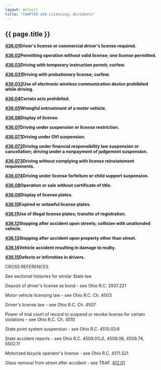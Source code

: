```yaml
---
layout: default
title: "CHAPTER 436 Licensing; Accidents"
---
```


{{ page.title }}
----------------

[**436.01**](22253cd9.html)**Driver's license or commercial driver's license required.**

[**436.02**](2234fe6c.html)**Permitting operation without valid license; one license permitted.**

[**436.03**](223c8049.html)**Driving with temporary instruction permit; curfew.**

[**436.031**](2255b90d.html)**Driving with probationary license; curfew.**

[**436.032**](227cdf11.html)**Use of electronic wireless communication device prohibited while driving.**

[**436.04**](228f2ea3.html)**Certain acts prohibited.**

[**436.05**](229a2558.html)**Wrongful entrustment of a motor vehicle.**

[**436.06**](22bca309.html)**Display of license.**

[**436.07**](22c2582b.html)**Driving under suspension or license restriction.**

[**436.071**](22d66f17.html)**Driving under OVI suspension.**

[**436.072**](2305840d.html)**Driving under financial responsibility law suspension or cancellation; driving under a nonpayment of judgement suspension.**

[**436.073**](23134d7e.html)**Driving without complying with license reinstatement requirements.**

[**436.074**](231dcd24.html)**Driving under license forfeiture or child support suspension.**

[**436.08**](23273265.html)**Operation or sale without certificate of title.**

[**436.09**](2336c40c.html)**Display of license plates.**

[**436.10**](233df68e.html)**Expired or unlawful license plates.**

[**436.11**](234e93cc.html)**Use of illegal license plates; transfer of registration.**

  [**436.12**](235b2051.html)**Stopping after accident upon streets; collision with unattended vehicle.**

[**436.13**](23621205.html)**Stopping after accident upon property other than street.**

[**436.14**](2369e3be.html)**Vehicle accident resulting in damage to realty.**

[**436.15**](2370766e.html)**Defects or infirmities in drivers.**

CROSS REFERENCES

See sectional histories for similar State law

Deposit of driver's license as bond - see Ohio R.C. 2937.221

Motor vehicle licensing law - see Ohio R.C. Ch. 4503

Driver's license law - see Ohio R.C. Ch. 4507

Power of trial court of record to suspend or revoke license for certain violations - see Ohio R.C. Ch. 4510

State point system suspension - see Ohio R.C. 4510.03.6

State accident reports - see Ohio R.C. 4509.01(J), 4509.06, 4509.74, 5502.11

Motorized bicycle operator's license - see Ohio R.C. 4511.521

Glass removal from street after accident - see TRAF. [412.01](1d57f813.html)